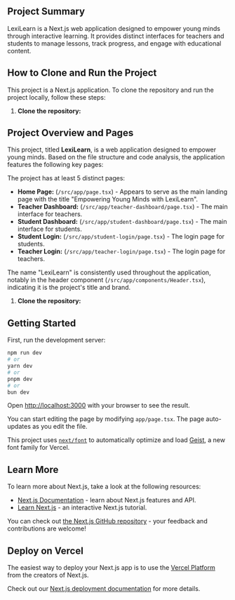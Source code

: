 
## Project Summary

LexiLearn is a Next.js web application designed to empower young minds through interactive learning. It provides distinct interfaces for teachers and students to manage lessons, track progress, and engage with educational content.


## How to Clone and Run the Project

This project is a Next.js application. To clone the repository and run the project locally, follow these steps:

1. **Clone the repository:**



## Project Overview and Pages

This project, titled **LexiLearn**, is a web application designed to empower young minds. Based on the file structure and code analysis, the application features the following key pages:

The project has at least 5 distinct pages:

-   **Home Page:** (`/src/app/page.tsx`) - Appears to serve as the main landing page with the title "Empowering Young Minds with LexiLearn".
-   **Teacher Dashboard:** (`/src/app/teacher-dashboard/page.tsx`) - The main interface for teachers.
-   **Student Dashboard:** (`/src/app/student-dashboard/page.tsx`) - The main interface for students.
-   **Student Login:** (`/src/app/student-login/page.tsx`) - The login page for students.
-   **Teacher Login:** (`/src/app/teacher-login/page.tsx`) - The login page for teachers.

The name "LexiLearn" is consistently used throughout the application, notably in the header component (`/src/app/components/Header.tsx`), indicating it is the project's title and brand.





1. **Clone the repository:**


## Getting Started

First, run the development server:

```bash
npm run dev
# or
yarn dev
# or
pnpm dev
# or
bun dev
```

Open [http://localhost:3000](http://localhost:3000) with your browser to see the result.

You can start editing the page by modifying `app/page.tsx`. The page auto-updates as you edit the file.

This project uses [`next/font`](https://nextjs.org/docs/app/building-your-application/optimizing/fonts) to automatically optimize and load [Geist](https://vercel.com/font), a new font family for Vercel.

## Learn More

To learn more about Next.js, take a look at the following resources:

- [Next.js Documentation](https://nextjs.org/docs) - learn about Next.js features and API.
- [Learn Next.js](https://nextjs.org/learn) - an interactive Next.js tutorial.

You can check out [the Next.js GitHub repository](https://github.com/vercel/next.js) - your feedback and contributions are welcome!

## Deploy on Vercel

The easiest way to deploy your Next.js app is to use the [Vercel Platform](https://vercel.com/new?utm_medium=default-template&filter=next.js&utm_source=create-next-app&utm_campaign=create-next-app-readme) from the creators of Next.js.

Check out our [Next.js deployment documentation](https://nextjs.org/docs/app/building-your-application/deploying) for more details.
